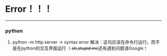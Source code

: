 ﻿# Error！！！

---

### **python** 
1. python -m http.server ->  syntax error
    解决：这句应该在命令行运行，而不是在python的交互界面运行（ ~~oh,stupid me~~还有遇到问题请Google！







